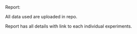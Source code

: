 Report: 

All data used are uploaded in repo.


Report has all details with link to each individual experiments.
